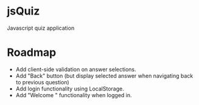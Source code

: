 jsQuiz
============================
Javascript quiz application

Roadmap
===========================
* Add client-side validation on answer selections.
* Add "Back" button (but display selected answer when navigating back to previous question)
* Add login functionality using LocalStorage.
* Add "Welcome <first name>" functionality when logged in.
